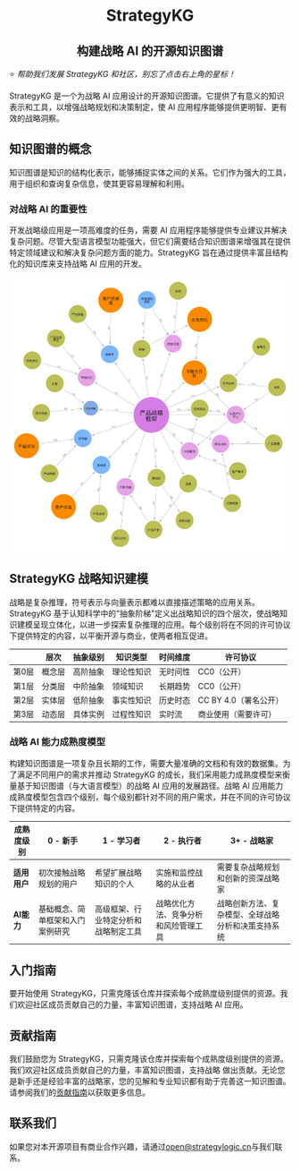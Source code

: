 <h1 align="center">StrategyKG</h1>
<h2 align="center">构建战略 AI 的开源知识图谱</h2>

:star: _帮助我们发展 StrategyKG 和社区，别忘了点击右上角的星标！_

StrategyKG 是一个为战略 AI 应用设计的开源知识图谱。它提供了有意义的知识表示和工具，以增强战略规划和决策制定，使 AI 应用程序能够提供更明智、更有效的战略洞察。

## 知识图谱的概念
知识图谱是知识的结构化表示，能够捕捉实体之间的关系。它们作为强大的工具，用于组织和查询复杂信息，使其更容易理解和利用。

### 对战略 AI 的重要性
开发战略级应用是一项高难度的任务，需要 AI 应用程序能够提供专业建议并解决复杂问题。尽管大型语言模型功能强大，但它们需要结合知识图谱来增强其在提供特定领域建议和解决复杂问题方面的能力。StrategyKG 旨在通过提供丰富且结构化的知识库来支持战略 AI 应用的开发。

![](assets/img/product-strategy-framework_zh.png)

## StrategyKG 战略知识建模
战略是复杂推理，符号表示与向量表示都难以直接描述策略的应用关系。StrategyKG 基于认知科学中的"抽象阶梯"定义出战略知识的四个层次，使战略知识建模呈现立体化，以进一步探索复杂推理的应用。每个级别将在不同的许可协议下提供特定的内容，以平衡开源与商业，使两者相互促进。

|    | 层次    | 抽象级别 | 知识类型  | 时间维度 | 许可协议 |
| ----- | ----- | ---- | ----- | ---- | ---- |
| 第0层   | 概念层   | 高阶抽象 | 理论性知识 | 无时间性 | CC0（公开） |
| 第1层   | 分类层 | 中阶抽象 | 领域知识  | 长期趋势 | CC0（公开） |
| 第2层   | 实体层   | 低阶抽象 | 事实性知识 | 历史时态 | CC BY 4.0（署名公开） |
| 第3层   | 动态层   | 具体实例 | 过程性知识 | 实时流  | 商业使用（需要许可） |

### 战略 AI 能力成熟度模型
构建知识图谱是一项复杂且长期的工作，需要大量准确的文档和有效的数据集。为了满足不同用户的需求并推动 StrategyKG 的成长，我们采用能力成熟度模型来衡量基于知识图谱（与大语言模型）的战略 AI 应用的发展路径。战略 AI 应用能力成熟度模型包含四个级别，每个级别都针对不同的用户需求，并在不同的许可协议下提供特定的内容。

| **成熟度级别** | **0 - 新手** | **1 - 学习者** | **2 - 执行者** | **3+ - 战略家** |
|----------------|------------------------|--------------------------|---------------------------|-----------------------------|
| **适用用户** | 初次接触战略规划的用户 | 希望扩展战略知识的个人 | 实施和监控战略的从业者 | 需要复杂战略规划和创新的资深战略家 |
| **AI能力** | 基础概念、简单框架和入门案例研究 | 高级框架、行业特定分析和战略制定工具 | 战略优化方法、竞争分析和风险管理工具 | 战略创新方法、复杂模型、全球战略分析和决策支持系统 |

## 入门指南
要开始使用 StrategyKG，只需克隆该仓库并探索每个成熟度级别提供的资源。我们欢迎社区成员贡献自己的力量，丰富知识图谱，支持战略 AI 应用。

## 贡献指南
我们鼓励您为 StrategyKG，只需克隆该仓库并探索每个成熟度级别提供的资源。我们欢迎社区成员贡献自己的力量，丰富知识图谱，支持战略 做出贡献。无论您是新手还是经验丰富的战略家，您的见解和专业知识都有助于完善这一知识图谱。请参阅我们的[贡献指南](.github/CONTRIBUTING_zh.md)以获取更多信息。

## 联系我们
如果您对本开源项目有商业合作兴趣，请通过[open@strategylogic.cn](mailto:open@strategylogic.cn)与我们联系。